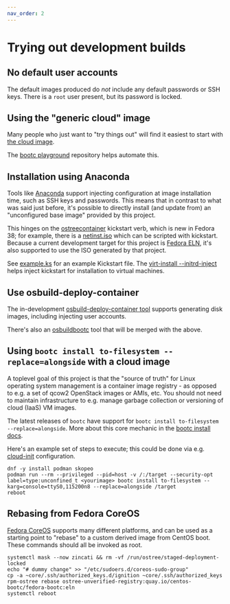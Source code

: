 ```yaml
---
nav_order: 2
---
```


# Trying out development builds

## No default user accounts

The default images produced do *not* include any default passwords or SSH keys.
There is a `root` user present, but its password is locked.

## Using the "generic cloud" image

Many people who just want to "try things out" will find it easiest to start
with [the cloud image](https://github.com/CentOS/centos-bootc-layered/tree/main/cloud).

The [bootc playground](https://github.com/vrothberg/bootc-playground) repository
helps automate this.

## Installation using Anaconda

Tools like
[Anaconda](https://anaconda-installer.readthedocs.io/en/latest/intro.html)
support injecting configuration at image installation time, such as SSH keys and
passwords. This means that in contrast to what was said just before, it's
possible to directly install (and update from) an "unconfigured base image"
provided by this project.

This hinges on the
[ostreecontainer](https://pykickstart.readthedocs.io/en/latest/kickstart-docs.html#ostreecontainer)
kickstart verb, which is new in Fedora 38; for example, there is a
[netinst.iso](https://dl.fedoraproject.org/pub/fedora/linux/releases/39/Everything/x86_64/iso/)
which can be scripted with kickstart. Because a current development target for
this project is [Fedora ELN](https://docs.fedoraproject.org/en-US/eln/), it's
also supported to use the ISO generated by that project.

See [example.ks](example.ks) for an example Kickstart file. The
[virt-install --initrd-inject](https://github.com/virt-manager/virt-manager/blob/main/man/virt-install.rst#--initrd-inject)
helps inject kickstart for installation to virtual machines.

## Use osbuild-deploy-container

The in-development [osbuild-deploy-container tool](https://github.com/osbuild/osbuild-deploy-container)
supports generating disk images, including injecting user accounts.

There's also an [osbuildbootc](https://github.com/cgwalters/osbuildbootc) tool that
will be merged with the above.

## Using `bootc install to-filesystem --replace=alongside` with a cloud image

A toplevel goal of this project is that the "source of truth" for Linux
operating system management is a container image registry - as opposed to e.g. a
set of qcow2 OpenStack images or AMIs, etc. You should not need to maintain
infrastructure to e.g. manage garbage collection or versioning of cloud (IaaS)
VM images.

The latest releases of `bootc` have support for
`bootc install to-filesystem --replace=alongside`. More about this core mechanic
in the
[bootc install docs](https://github.com/containers/bootc/blob/main/docs/install.md).

Here's an example set of steps to execute; this could be done via e.g.
[cloud-init](https://cloudinit.readthedocs.io/en/latest/reference/index.html)
configuration.

```shell
dnf -y install podman skopeo
podman run --rm --privileged --pid=host -v /:/target --security-opt label=type:unconfined_t <yourimage> bootc install to-filesystem --karg=console=ttyS0,115200n8 --replace=alongside /target
reboot
```

<!--
## Booting directly from KVM guest image

There's a provisional KVM guest image uploaded here:

<https://fedorapeople.org/~walters/cloud-init-base-eln-20231029.qcow2.zst>
-->

## Rebasing from Fedora CoreOS

[Fedora CoreOS](https://docs.fedoraproject.org/en-US/fedora-coreos/) supports
many different platforms, and can be used as a starting point to "rebase" to a
custom derived image from CentOS boot.  These commands should all be invoked
as root.

```shell
systemctl mask --now zincati && rm -vf /run/ostree/staged-deployment-locked
echo "# dummy change" >> "/etc/sudoers.d/coreos-sudo-group"
cp -a ~core/.ssh/authorized_keys.d/ignition ~core/.ssh/authorized_keys
rpm-ostree rebase ostree-unverified-registry:quay.io/centos-bootc/fedora-bootc:eln
systemctl reboot
```

